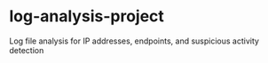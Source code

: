 # log-analysis-project
Log file analysis for IP addresses, endpoints, and suspicious activity detection
